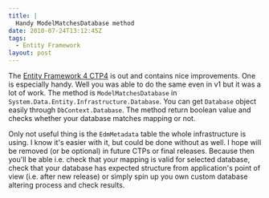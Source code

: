 ```yaml
---
title: |
  Handy ModelMatchesDatabase method
date: 2010-07-24T13:12:45Z
tags:
  - Entity Framework
layout: post
---
```

The [Entity Framework 4 CTP4][1] is out and contains nice improvements. One is especially handy. Well you was able to do the same even in v1 but it was a lot of work. The method is `ModelMatchesDatabase` in `System.Data.Entity.Infrastructure.Database`. You can get `Database` object easily through `DbContext.Database`. The method return boolean value and checks whether your database matches mapping or not.

Only not useful thing is the `EdmMetadata` table the whole infrastructure is using. I know it's easier with it, but could be done without as well. I hope will be removed (or be optional) in future CTPs or final releases. Because then you'll be able i.e. check that your mapping is valid for selected database, check that your database has expected structure from application's point of view (i.e. after new release) or simply spin up you own custom database altering process and check results.

[1]: http://www.microsoft.com/downloads/details.aspx?displaylang=en&FamilyID=4e094902-aeff-4ee2-a12d-5881d4b0dd3e